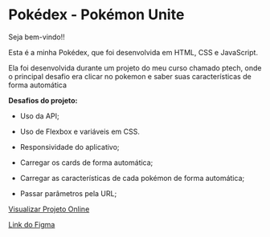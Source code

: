 # Pokédex - Pokémon Unite
Seja bem-vindo!!

Esta é a minha Pokédex, que foi desenvolvida em HTML, CSS e JavaScript.

Ela foi desenvolvida durante um projeto do meu curso chamado ptech, onde o principal desafio era clicar no pokemon e saber suas características de forma automática

__Desafios do projeto:__

- Uso da API;

- Uso de Flexbox e variáveis em CSS.

- Responsividade do aplicativo;

- Carregar os cards de forma automática;

- Carregar as características de cada pokémon de forma automática;

- Passar parâmetros pela URL;


[Visualizar Projeto Online](https://pokemon-unite-chi.vercel.app)

[Link do Figma](https://www.figma.com/file/ewslOI0uVZFMN3M74W5BAB/Pok%C3%A9mon-Unite?node-id=52%3A2)